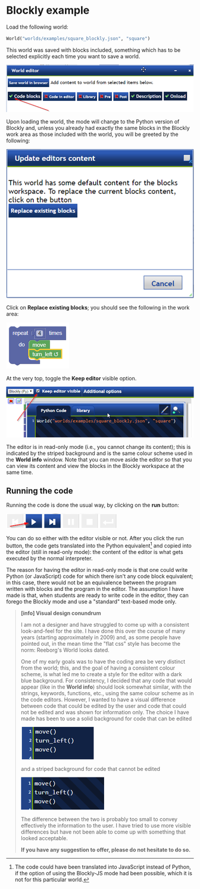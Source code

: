 # Blockly example

Load the following world:

```py
World("worlds/examples/square_blockly.json", "square")
```

This world was saved with blocks included, something which has to be selected explicitly each time you want to save a world.

![](/assets/save_with_blocks.png)

Upon loading the world, the mode will change to the Python version of Blockly and, unless you already had exactly the same blocks in the Blockly work area as those included with the world, you will be greeted by the following:

![](/assets/replace_blockly.png)

Click on **Replace existing blocks**; you should see the following in the work area:

![](/assets/repeat_blockly.png)

At the very top, toggle the **Keep editor** visible option.

![](/assets/editor_visible.png)

The editor is in read-only mode \(i.e., you cannot change its content\); this is indicated by the striped background and is the same colour scheme used in the **World info** window. Note that you can move aside the editor so that you can view its content and view the blocks in the Blockly workspace at the same time.

## Running the code

Running the code is done the usual way, by clicking on the **run** button:

![](/assets/run_button.png)

You can do so either with the editor visible or not. After you click the run button, the code gets translated into the Python equivalent[^1] and copied into the editor \(still in read-only mode\): the content of the editor is what gets executed by the normal interpreter.

The reason for having the editor in read-only mode is that one could write Python \(or JavaScript\) code for which there isn't any code block equivalent; in this case, there would not be an equivalence between the program written with blocks and the program in the editor. The assumption I have made is that, when students are ready to write code in the editor, they can forego the Blockly mode and use a "standard" text-based mode only.

> **\[info\] Visual design conundrum**
>
> I am not a designer and have struggled to come up with a consistent look-and-feel for the site. I have done this over the course of many years \(starting approximately in 2009\) and, as some people have pointed out, in the mean time the "flat css" style has become the norm: Reeborg's World looks dated.
>
> One of my early goals was to have the coding area be very distinct from the world; this, and the goal of having a consistent colour scheme, is what led me to create a style for the editor with a dark blue background.  For consistency, I decided that any code that would appear \(like in the **World info**\) should look somewhat similar, with the strings, keywords, functions, etc.,  using the same colour scheme as in the code editors. However, I wanted to have a visual difference between code that could be edited by the user and code that could not be edited and was shown for information only. The choice I have made has been to use a solid background for code that can be edited
>
> ![](/assets/code_not_striped.png)
>
> and a striped background for code that cannot be edited
>
> ![](/assets/code_striped.png)
>
> The difference between the two is probably too small to convey effectively the information to the user. I have tried to use more visible differences but have not been able to come up with something that looked acceptable.
>
> **If you have any suggestion to offer, please do not hesitate to do so.**

[^1]: The code could have been translated into JavaScript instead of Python, if the option of using the Blockly-JS mode had been possible, which it is not for this particular world.

